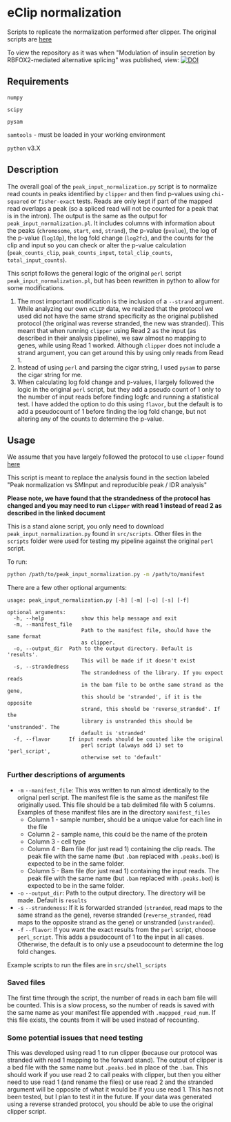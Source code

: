 # eClip normalization
Scripts to replicate the normalization performed after clipper. The original scripts are [here]( https://github.com/YeoLab/gscripts/tree/1.1/perl_scripts)

To view the repository as it was when "Modulation of insulin secretion by RBFOX2-mediated alternative splicing" was published, view:
[![DOI](https://zenodo.org/badge/475504620.svg)](https://zenodo.org/badge/latestdoi/475504620)


## Requirements

`numpy`

`scipy`

`pysam`

`samtools` - must be loaded in your working environment

`python` v3.X

## Description

The overall goal of the `peak_input_normalization.py` script is to normalize read counts in peaks identified by `clipper` and then find p-values using `chi-squared` or `fisher-exact` tests. Reads are only kept if part of the mapped read overlaps a peak (so a spliced read will not be counted for a peak that is in the intron). The output is the same as the output for `peak_input_normalization.pl`. It includes columns with information about the peaks (`chromosome`, `start`, `end`, `strand`), the p-value (`pvalue`), the log of the p-value (`log10p`), the log fold change (`log2fc`), and the counts for the clip and input so you can check or alter the p-value calculation (`peak_counts_clip`, `peak_counts_input`, `total_clip_counts`, `total_input_counts`).

This script follows the general logic of the original `perl` script `peak_input_normalization.pl`, but has been rewritten in python to allow for some modifications.

1. The most important modification is the inclusion of a `--strand` argument. While analyzing our own `eCLIP` data, we realized that the protocol we used did not have the same strand specificity as the original published protocol (the original was reverse stranded, the new was stranded). This meant that when running `clipper` using Read 2 as the input (as described in their analysis pipeline), we saw almost no mapping to genes, while using Read 1 worked. Although `clipper` does not include a strand argument, you can get around this by using only reads from Read 1.
2. Instead of using `perl` and parsing the cigar string, I used `pysam` to parse the cigar string for me.
3. When calculating log fold change and p-values, I largely followed the logic in the original `perl` script, but they add a pseudo count of 1 only to the number of input reads before finding logfc and running a statistical test. I have added the option to do this using `flavor`, but the default is to add a pseudocount of 1 before finding the log fold change, but not altering any of the counts to determine the p-value.

## Usage

We assume that you have largely followed the protocol to use `clipper` found [here](https://www.encodeproject.org/documents/3b1b2762-269a-4978-902e-0e1f91615782/@@download/attachment/eCLIP_analysisSOP_v2.0.pdf)

This script is meant to replace the analysis found in the section labeled "Peak normalization vs SMInput and reproducible peak / IDR analysis"

**Please note, we have found that the strandedness of the protocol has changed and you may need to run `clipper` with read 1 instead of read 2 as described in the linked document**

This is a stand alone script, you only need to download `peak_input_normalization.py` found in `src/scripts`. Other files in the `scripts` folder were used for testing my pipeline against the original `perl` script.

To run:

```bash
python /path/to/peak_input_normalization.py -m /path/to/manifest
```

There are a few other optional arguments:

```
usage: peak_input_normalization.py [-h] [-m] [-o] [-s] [-f]

optional arguments:
  -h, --help            show this help message and exit
  -m, --manifest_file
                        Path to the manifest file, should have the same format
                        as clipper.
  -o, --output_dir  Path to the output directory. Default is 'results'.
                        This will be made if it doesn't exist
  -s, --strandedness
                        The strandedness of the library. If you expect reads
                        in the bam file to be onthe same strand as the gene,
                        this should be 'stranded', if it is the opposite
                        strand, this should be 'reverse_stranded'. If the
                        library is unstranded this should be 'unstranded'. The
                        default is 'stranded'
  -f, --flavor      If input reads should be counted like the original
                        perl script (always add 1) set to 'perl_script',
                        otherwise set to 'default'
```

### Further descriptions of arguments

* `-m` `--manifest_file`: This was written to run almost identically to the orignal perl script. The manifest file is the same as the manifest file originally used. This file should be a tab delimited file with 5 columns. Examples of these manifest files are in the directory `manifest_files`
  * Column 1 - sample number, should be a unique value for each line in the file
  * Column 2 - sample name, this could be the name of the protein
  * Column 3 - cell type
  * Column 4 - Bam file (for just read 1) containing the clip reads. The peak file with the same name (but `.bam` replaced with `.peaks.bed`) is expected to be in the same folder.
  * Column 5 - Bam file (for just read 1) containing the input reads. The peak file with the same name (but `.bam` replaced with `.peaks.bed`) is expected to be in the same folder.
* `-o` `--output_dir`: Path to the output directory. The directory will be made. Default is `results`
* `-s` `--strandeness`: If it is forwarded stranded (`stranded`, read maps to the same strand as the gene), reverse stranded (`reverse_stranded`, read maps to the opposite strand as the gene) or unstranded (`unstranded`).
* `-f` `--flavor`: If you want the exact results from the `perl` script, choose `perl_script`. This adds a psudocount of 1 to the input in all cases. Otherwise, the default is to only use a pseudocount to determine the log fold changes.

Example scripts to run the files are in `src/shell_scripts`

### Saved files
The first time through the script, the number of reads in each bam file will be counted. This is a slow process, so the number of reads is saved with the same name as your manifest file appended with `.mappped_read_num`. If this file exists, the counts from it will be used instead of recounting.

### Some potential issues that need testing
This was developed using read 1 to run clipper (because our protocol was stranded with read 1 mapping to the forward stand). The output of clipper is a bed file with the same name but `.peaks.bed` in place of the `.bam`. This should work if you use read 2 to call peaks with clipper, but then you either need to use read 1 (and rename the files) or use read 2 and the stranded argument will be opposite of what it would be if you use read 1. This has not been tested, but I plan to test it in the future. If your data was generated using a reverse stranded protocol, you should be able to use the original clipper script.
